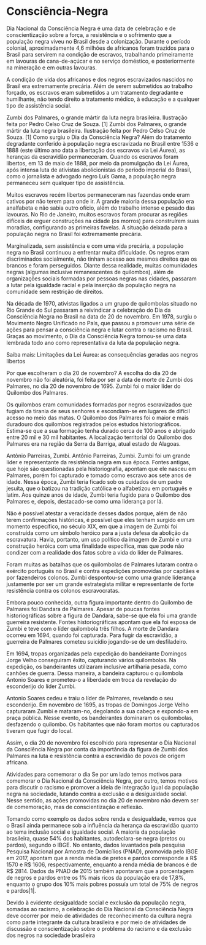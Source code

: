 # Consciência-Negra

Dia Nacional da Consciência Negra é uma data de celebração e de conscientização sobre a força, a resistência e o sofrimento que a população negra viveu no Brasil desde a colonização. Durante o período colonial, aproximadamente 4,6 milhões de africanos foram trazidos para o Brasil para servirem na condição de escravos, trabalhando primeiramente em lavouras de cana-de-açúcar e no serviço doméstico, e posteriormente na mineração e em outras lavouras.

A condição de vida dos africanos e dos negros escravizados nascidos no Brasil era extremamente precária. Além de serem submetidos ao trabalho forçado, os escravos eram submetidos a um tratamento degradante e humilhante, não tendo direito a tratamento médico, à educação e a qualquer tipo de assistência social.

Zumbi dos Palmares, o grande mártir da luta negra brasileira. Ilustração feita por Pedro Celso Cruz de Souza. [1]
Zumbi dos Palmares, o grande mártir da luta negra brasileira. Ilustração feita por Pedro Celso Cruz de Souza. [1]
Como surgiu o Dia da Consciência Negra?
Além do tratamento degradante conferido à população negra escravizada no Brasil entre 1536 e 1888 (este último ano data a libertação dos escravos via Lei Áurea), as heranças da escravidão permaneceram. Quando os escravos foram libertos, em 13 de maio de 1888, por meio da promulgação da Lei Áurea, após intensa luta de ativistas abolicionistas do período imperial do Brasil, como o jornalista e advogado negro Luís Gama, a população negra permaneceu sem qualquer tipo de assistência.

Muitos escravos recém libertos permaneceram nas fazendas onde eram cativos por não terem para onde ir. A grande maioria dessa população era analfabeta e não sabia outro ofício, além do trabalho intenso e pesado das lavouras. No Rio de Janeiro, muitos escravos foram procurar as regiões difíceis de erguer construções na cidade (os morros) para construírem suas moradias, configurando as primeiras favelas. A situação deixada para a população negra no Brasil foi extremamente precária.


Marginalizada, sem assistência e com uma vida precária, a população negra no Brasil continuou a enfrentar muita dificuldade. Os negros eram discriminados socialmente, não tinham acesso aos mesmos direitos que os brancos e foram perseguidos. Diante dessa realidade, muitas comunidades negras (algumas inclusive remanescentes de quilombos), além de organizações sociais formadas por pessoas negras nas cidades, passaram a lutar pela igualdade racial e pela inserção da população negra na comunidade sem restrição de direitos.

Na década de 1970, ativistas ligados a um grupo de quilombolas situado no Rio Grande do Sul passaram a reivindicar a celebração do Dia da Consciência Negra no Brasil na data de 20 de novembro. Em 1978, surgiu o Movimento Negro Unificado no País, que passou a promover uma série de ações para pensar a consciência negra e lutar contra o racismo no Brasil. Graças ao movimento, o Dia da Consciência Negra tornou-se uma data lembrada todo ano como representativa da luta da população negra.

Saiba mais: Limitações da Lei Áurea: as consequências geradas aos negros libertos

Por que escolheram o dia 20 de novembro?
A escolha do dia 20 de novembro não foi aleatória, foi feita por ser a data de morte de Zumbi dos Palmares, no dia 20 de novembro de 1695. Zumbi foi o maior líder do Quilombo dos Palmares.

Os quilombos eram comunidades formadas por negros escravizados que fugiam da tirania de seus senhores e escondiam-se em lugares de difícil acesso no meio das matas. O Quilombo dos Palmares foi o maior e mais duradouro dos quilombos registrados pelos estudos historiográficos. Estima-se que a sua formação tenha durado cerca de 100 anos e abrigado entre 20 mil e 30 mil habitantes. A localização territorial do Quilombo dos Palmares era na região da Serra da Barriga, atual estado de Alagoas.

Antônio Parreiras, Zumbi.
Antônio Parreiras, Zumbi.
Zumbi foi um grande líder e representante da resistência negra em sua época. Fontes antigas, que hoje são questionadas pela historiografia, apontam que ele nasceu em Palmares, porém foi capturado e tomado como escravo aos sete anos de idade. Nessa época, Zumbi teria ficado sob os cuidados de um padre jesuíta, que o batizou na tradição católica e o alfabetizou em português e latim. Aos quinze anos de idade, Zumbi teria fugido para o Quilombo dos Palmares e, depois, destacado-se como uma liderança por lá.

Não é possível atestar a veracidade desses dados porque, além de não terem confirmações históricas, é possível que eles tenham surgido em um momento específico, no século XIX, em que a imagem de Zumbi foi construída como um símbolo heróico para a justa defesa da abolição da escravatura. Havia, portanto, um uso político da imagem de Zumbi e uma construção heróica com uma finalidade específica, mas que pode não condizer com a realidade dos fatos sobre a vida do líder de Palmares.

Foram muitas as batalhas que os quilombolas de Palmares lutaram contra o exército português no Brasil e contra expedições promovidas por capitães e por fazendeiros colonos. Zumbi despontou-se como uma grande liderança justamente por ser um grande estrategista militar e representante de forte resistência contra os colonos escravocratas.

Embora pouco conhecida, outra figura importante dentro do Quilombo de Palmares foi Dandara de Palmares. Apesar de poucas fontes historiográficas sobre a figura de Dandara, sabe-se que ela foi uma grande guerreira resistente. Fontes historiográficas apontam que ela foi esposa de Zumbi e teve com o líder quilombola três filhos. A morte de Dandara ocorreu em 1694, quando foi capturada. Para fugir da escravidão, a guerreira de Palmares cometeu suicídio jogando-se de um desfiladeiro.

Em 1694, tropas organizadas pela expedição do bandeirante Domingos Jorge Velho conseguiram êxito, capturando vários quilombolas. Na expedição, os bandeirantes utilizaram inclusive artilharia pesada, como canhões de guerra. Dessa maneira, a bandeira capturou o quilombola Antonio Soares e prometeu-o a liberdade em troca da revelação do esconderijo do líder Zumbi.

Antonio Soares cedeu e traiu o líder de Palmares, revelando o seu esconderijo. Em novembro de 1695, as tropas de Domingos Jorge Velho capturaram Zumbi e mataram-no, degolando a sua cabeça e expondo-a em praça pública. Nesse evento, os bandeirantes dominaram os quilombolas, desfazendo o quilombo. Os habitantes que não foram mortos ou capturados tiveram que fugir do local.

Assim, o dia 20 de novembro foi escolhido para representar o Dia Nacional da Consciência Negra por conta da importância da figura de Zumbi dos Palmares na luta e resistência contra a escravidão de povos de origem africana.

Atividades para comemorar o dia
Se por um lado temos motivos para comemorar o Dia Nacional da Consciência Negra, por outro, temos motivos para discutir o racismo e promover a ideia de integração igual da população negra na sociedade, lutando contra a exclusão e a desigualdade social. Nesse sentido, as ações promovidas no dia 20 de novembro não devem ser de comemoração, mas de conscientização e reflexão.

Tomando como exemplo os dados sobre renda e desigualdade, vemos que o Brasil ainda permanece sob a influência da herança da escravidão quanto ao tema inclusão social e igualdade social. A maioria da população brasileira, quase 54% dos habitantes, autodeclara-se negra (pretos ou pardos), segundo o IBGE. No entanto, dados levantados pela pesquisa Pesquisa Nacional por Amostra de Domicílios (PNAD), promovida pelo IBGE em 2017, apontam que a renda média de pretos e pardos corresponde a R$ 1570 e R$ 1606, respectivamente, enquanto a renda média de brancos é de R$ 2814. Dados da PNAD de 2015 também apontaram que a porcentagem de negros e pardos entre os 1% mais ricos da população era de 17,8%, enquanto o grupo dos 10% mais pobres possuía um total de 75% de negros e pardos|1|.

Devido à evidente desigualdade social e exclusão da população negra, somadas ao racismo, a celebração do Dia Nacional da Consciência Negra deve ocorrer por meio de atividades de reconhecimento da cultura negra como parte integrante da cultura brasileira e por meio de atividades de discussão e conscientização sobre o problema do racismo e da exclusão dos negros na sociedade brasileira
